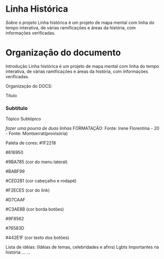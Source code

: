 # Linha Histórica
*Sobre o projeto* 
Linha histórica é um projeto de mapa mental com linha do tempo interativa, de várias ramificações e áreas da história, com informações verificadas.

# Organização do documento 

Introdução
Linha histórica é um projeto de mapa mental com linha do tempo interativa, de várias ramificações e áreas da história, com informações verificadas.

Organização do DOCS:

Título 
### Subtítulo 
Tópico 
Subtópico

 *fazer uma pourra de duas linhas*
FORMATAÇÃO:
Fonte: Irene Florentina - 20 - 
Fonte: Montserrat(provisória)


 Paleta de cores:
#1F2218 

#616950

#9BA785 (cor do menu lateral)

#BABF99

#CED2B1 (cor cabeçalho e rodapé)

#F2ECE5 (cor  do link)

#D7CAAF

#C3AE8B (cor borda botões)

#9F8562

#76583D

#442E1F (cor texto dos botões)


















Lista de idéias: 
(Idéias de temas, celebridades e afins) 
Lgbts Importantes na história 
…
…









 


